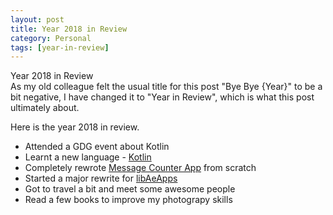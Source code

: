 ```yaml
---
layout: post
title: Year 2018 in Review
category: Personal
tags: [year-in-review]
---
```

<div class="custom-post-header violet">  
    <div class="custom-post-title">Year 2018 in Review</div>  
</div>
As my old colleague felt the usual title for this post "Bye Bye {Year}" to be a bit negative, I have changed it to "Year in Review", which 
is what this post ultimately about.

<!-- more -->
Here is the year 2018 in review.

* Attended a GDG event about Kotlin
* Learnt a new language - [Kotlin](http://midhunhk.github.io/dev/2018/07/24/kotlin/)
* Completely rewrote [Message Counter App](http://midhunhk.github.io/dev/2018/09/12/message-counter-4/) from scratch
* Started a major rewrite for [libAeApps](http://midhunhk.github.io/dev/2018/09/21/announcing-lib-ae-apps-4/)
* Got to travel a bit and meet some awesome people
* Read a few books to improve my photograpy skills

